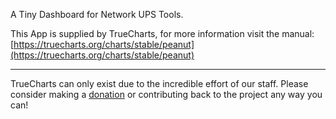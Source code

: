 A Tiny Dashboard for Network UPS Tools.

This App is supplied by TrueCharts, for more information visit the manual: [https://truecharts.org/charts/stable/peanut](https://truecharts.org/charts/stable/peanut)

---

TrueCharts can only exist due to the incredible effort of our staff.
Please consider making a [donation](https://truecharts.org/sponsor) or contributing back to the project any way you can!
